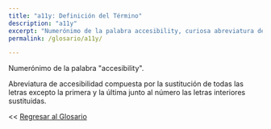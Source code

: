 ```yaml
---
title: "a11y: Definición del Término"
description: "a11y"
excerpt: "Numerónimo de la palabra accesibility, curiosa abreviatura del término accesibilidad."
permalink: /glosario/a11y/

---
```


Numerónimo de la palabra "accesibility".

Abreviatura de accesibilidad compuesta por la sustitución de todas las letras excepto la primera y la última junto al número las letras interiores sustituidas.

<< [Regresar al Glosario](/glosario/ "Regresar a la Página Principal del Glosario")